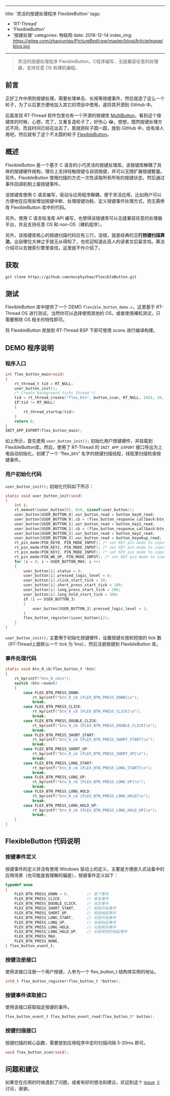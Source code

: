 
---
title: '灵活的按键处理程序 FlexibleButton'
tags:
  - 'RT-Thread'
  - 'FlexibleButton'
  - '按键处理'
categories: 物联网
date: 2018-12-14
index_img: https://gitee.com/zhaojuntao/PictureBed/raw/master/blog/ArticleImage/blog.jpg
---

> 灵活的按键处理程序 FlexibleButton，C程序编写，无缝兼容任意的处理器，支持任意 OS 和裸机编程。

## 前言

正好工作中用到按键处理，需要处理单击、长按等按键事件，然后就造了这么一个轮子，为了以后更方便地加入其它的项目中使用，遂将其开源到 GitHub 中。

后面发现 RT-Thread 软件包里也有一个开源的按键库 [MultiButton](https://github.com/liu2guang/MultiButton)，看到这个按键库的时候，心想，完了，又重复造轮子了，好伤心 :joy:。想想，既然按键处理方式不同，而且时间已经花出去了，那就把轮子圆一圆，放到 GitHub 中，给有缘人用吧，然后就有了这个不太圆的轮子 [FlexibleButton](https://github.com/murphyzhao/FlexibleButton)。

## 概述

FlexibleButton 是一个基于 C 语言的小巧灵活的按键处理库。该按键库解耦了具体的按键硬件结构，理论上支持轻触按键与自锁按键，并可以无限扩展按键数量。另外，FlexibleButton 使用扫描的方式一次性读取所有所有的按键状态，然后通过事件回调机制上报按键事件。

该按键库使用 C 语言编写，驱动与应用程序解耦，便于灵活应用，比如用户可以方便地在应用层增加按键中断、处理按键功耗、定义按键事件处理方式，而无需修改 FlexibleButton 库中的代码。

另外，使用 C 语言标准库 API 编写，也使得该按键库可以无缝兼容任意的处理器平台，并且支持任意 OS 和 non-OS（裸机程序）。

另外，该按键库核心的按键扫描代码仅有三行，没错，就是经典的**三行按键扫描算法**，出自哪位大神之手就无从得知了，也欢迎知道此高人的读者文后留言哈。算法介绍可以去搜索引擎里查找，这里就不作介绍了。

## 获取

```SHELL
git clone https://github.com/murphyzhao/FlexibleButton.git
```

## 测试

FlexibleButton 库中提供了一个 DEMO `flexible_button_demo.c`，这里基于 RT-Thread OS 进行测试，当然你可以选择使用其他的 OS，或者使用裸机测试，只需要移除 OS 相关的特性即可。

将 FlexibleButton 库放到 RT-Thread BSP 下即可使用 scons 进行编译构建。

## DEMO 程序说明

### 程序入口

```C
int flex_button_main(void)
{
    rt_thread_t tid = RT_NULL;
    user_button_init();
    /* Create background ticks thread */
    tid = rt_thread_create("flex_btn", button_scan, RT_NULL, 1024, 10, 10);
    if(tid != RT_NULL)
    {
        rt_thread_startup(tid);
    }
    return 0;
}
INIT_APP_EXPORT(flex_button_main);
```

如上所示，首先使用 `user_button_init();` 初始化用户按键硬件，并挂载到 FlexibleButton库。然后，使用了 RT-Thread 的 `INIT_APP_EXPORT` 接口导出为上电自动初始化，创建了一个 “flex_btn” 名字的按键扫描线程，线程里扫描检查按键事件。

### 用户初始化代码

 `user_button_init();` 初始化代码如下所示：

```C
static void user_button_init(void)
{
    int i;
    rt_memset(&user_button[0], 0x0, sizeof(user_button));
    user_button[USER_BUTTON_0].usr_button_read = button_key0_read;
    user_button[USER_BUTTON_0].cb = (flex_button_response_callback)btn_0_cb;
    user_button[USER_BUTTON_1].usr_button_read = button_key1_read;
    user_button[USER_BUTTON_1].cb = (flex_button_response_callback)btn_1_cb;
    user_button[USER_BUTTON_2].usr_button_read = button_key2_read;
    user_button[USER_BUTTON_3].usr_button_read = button_keywkup_read;
    rt_pin_mode(PIN_KEY0, PIN_MODE_INPUT); /* set KEY pin mode to input */
    rt_pin_mode(PIN_KEY1, PIN_MODE_INPUT); /* set KEY pin mode to input */
    rt_pin_mode(PIN_KEY2, PIN_MODE_INPUT); /* set KEY pin mode to input */
    rt_pin_mode(PIN_WK_UP, PIN_MODE_INPUT); /* set KEY pin mode to input */
    for (i = 0; i < USER_BUTTON_MAX; i ++)
    {
        user_button[i].status = 0;
        user_button[i].pressed_logic_level = 0;
        user_button[i].click_start_tick = 20;
        user_button[i].short_press_start_tick = 100;
        user_button[i].long_press_start_tick = 200;
        user_button[i].long_hold_start_tick = 300;
        if (i == USER_BUTTON_3)
        {
            user_button[USER_BUTTON_3].pressed_logic_level = 1;
        }
        flex_button_register(&user_button[i]);
    }
}
```

 `user_button_init();` 主要用于初始化按键硬件，设置按键长按和短按的 tick 数（RT-Thread上面默认一个 tick 为 1ms），然后注册按键到 FlexibleButton 库。

### 事件处理代码

```C
static void btn_0_cb(flex_button_t *btn)
{
    rt_kprintf("btn_0_cb\n");
    switch (btn->event)
    {
        case FLEX_BTN_PRESS_DOWN:
            rt_kprintf("btn_0_cb [FLEX_BTN_PRESS_DOWN]\n");
            break;
        case FLEX_BTN_PRESS_CLICK:
            rt_kprintf("btn_0_cb [FLEX_BTN_PRESS_CLICK]\n");
            break;
        case FLEX_BTN_PRESS_DOUBLE_CLICK:
            rt_kprintf("btn_0_cb [FLEX_BTN_PRESS_DOUBLE_CLICK]\n");
            break;
        case FLEX_BTN_PRESS_SHORT_START:
            rt_kprintf("btn_0_cb [FLEX_BTN_PRESS_SHORT_START]\n");
            break;
        case FLEX_BTN_PRESS_SHORT_UP:
            rt_kprintf("btn_0_cb [FLEX_BTN_PRESS_SHORT_UP]\n");
            break;
        case FLEX_BTN_PRESS_LONG_START:
            rt_kprintf("btn_0_cb [FLEX_BTN_PRESS_LONG_START]\n");
            break;
        case FLEX_BTN_PRESS_LONG_UP:
            rt_kprintf("btn_0_cb [FLEX_BTN_PRESS_LONG_UP]\n");
            break;
        case FLEX_BTN_PRESS_LONG_HOLD:
            rt_kprintf("btn_0_cb [FLEX_BTN_PRESS_LONG_HOLD]\n");
            break;
        case FLEX_BTN_PRESS_LONG_HOLD_UP:
            rt_kprintf("btn_0_cb [FLEX_BTN_PRESS_LONG_HOLD_UP]\n");
            break;
    }
}
```

## FlexibleButton 代码说明

### 按键事件定义

按键事件的定义并没有使用 Windows 驱动上的定义，主要是方便嵌入式设备中的应用场景（也可能是我理解的偏差），按键事件定义如下：

```C
typedef enum
{
    FLEX_BTN_PRESS_DOWN = 0,        // 按下事件
    FLEX_BTN_PRESS_CLICK,           // 单击事件
    FLEX_BTN_PRESS_DOUBLE_CLICK,    // 双击事件
    FLEX_BTN_PRESS_SHORT_START,     // 短按开始事件
    FLEX_BTN_PRESS_SHORT_UP,        // 短按抬起事件
    FLEX_BTN_PRESS_LONG_START,      // 长按开始事件
    FLEX_BTN_PRESS_LONG_UP,         // 长按抬起事件
    FLEX_BTN_PRESS_LONG_HOLD,       // 长按保持事件
    FLEX_BTN_PRESS_LONG_HOLD_UP,    // 长按保持的抬起事件
    FLEX_BTN_PRESS_MAX,
    FLEX_BTN_PRESS_NONE,
} flex_button_event_t;
```

### 按键注册接口

使用该接口注册一个用户按键，入参为一个 flex_button_t 结构体实例的地址。

```C
int8_t flex_button_register(flex_button_t *button);
```

### 按键事件读取接口

使用该接口获取指定按键的事件。

```C
flex_button_event_t flex_button_event_read(flex_button_t* button);
````

### 按键扫描接口

按键扫描的核心函数，需要放到应用程序中定时扫描间隔 5-20ms 即可。

```C
void flex_button_scan(void);
```

## 问题和建议

如果您在应用的时候遇到了问题，或者有好的想法和建议，欢迎到这个 [issue](https://github.com/murphyzhao/FlexibleButton/issues/1) 上讨论，谢谢。
